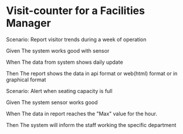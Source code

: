 # Visit-counter for a Facilities Manager

Scenario: Report visitor trends during a week of operation

  Given The system works good with sensor
  
  When The data from system shows daily update
  
  Then The report shows the data in api format
  or web(html) format or in graphical format

Scenario: Alert when seating capacity is full

  Given The system sensor works good
  
  When The data in report reaches the "Max" value
  for the hour.
  
  Then The system will inform the staff working the
  specific department
